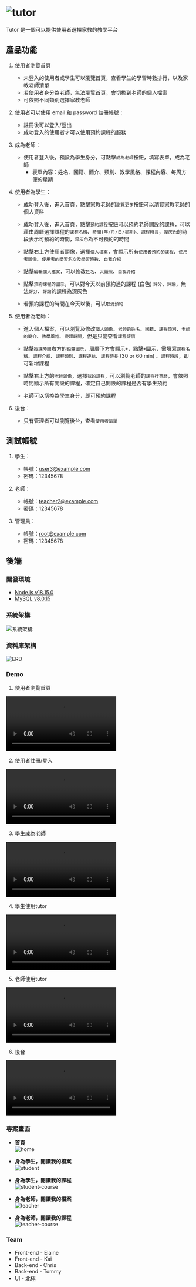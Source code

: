 # ![tutor](https://github.com/yuan6636/capstone-tutor-backend/blob/main/public/img/tutor-logo.jpg)

Tutor 是一個可以提供使用者選擇家教的教學平台

## 產品功能

1. 使用者瀏覽首頁
   - 未登入的使用者或學生可以瀏覽首頁，查看學生的學習時數排行，以及家教老師清單
   - 若使用者身分為老師，無法瀏覽首頁，會切換到老師的個人檔案
   - 可依照不同類別選擇家教老師
   
2. 使用者可以使用 email 和 password 註冊帳號：
   - 註冊後可以登入/登出
   - 成功登入的使用者才可以使用預約課程的服務

3. 成為老師：
   - 使用者登入後，預設為學生身分，可點擊`成為老師`按鈕，填寫表單，成為老師
     - 表單內容：姓名、國籍、簡介、類別、教學風格、課程內容、每周方便的星期

4. 使用者為學生：
   - 成功登入後，進入首頁，點擊家教老師的`瀏覽更多`按鈕可以瀏覽家教老師的個人資料
  
   - 成功登入後，進入首頁，點擊`預約課程`按鈕可以預約老師開設的課程，可以藉由周曆選擇課程的`課程名稱`、`時間(年/月/日/星期)`、`課程時長`，`淺灰色`的時段表示可預約的時間，`深灰色`為不可預約的時間
  
   - 點擊右上方使用者頭像，選擇`個人檔案`，會顯示所有`使用者預約的課程`、`使用者頭像`、`使用者的學習名次及學習時數`、`自我介紹`

   - 點擊`編輯個人檔案`，可以修改`姓名`、`大頭照`、`自我介紹`
   
   - 點擊`預約課程的圖示`，可以對今天以前預約過的課程 (白色) `評分`、`評論`，無法`評分`、`評論`的課程為深灰色
  
   - 若預約課程的時間在今天以後，可以`取消預約`

5. 使用者為老師：
   - 進入個人檔案，可以瀏覽及修改`個人頭像`、`老師的姓名`、`國籍`、`課程類別`、`老師的簡介`、`教學風格`、`授課時間`，但是只能查看`課程評價`
   
   - 點擊`授課時間`右方的`鉛筆圖示`，周曆下方會顯示`+`，點擊`+`圖示，需填寫`課程名稱`、`課程介紹`、`課程類別`、`課程連結`、`課程時長` (30 or 60 min) 、`課程時段`，即可新增課程
   
   - 點擊右上方的`老師頭像`，選擇`我的課程`，可以瀏覽老師的`課程行事曆`，會依照時間顯示所有開設的課程，確定自己開設的課程是否有學生預約
   
   - 老師可以切換為學生身分，即可預約課程

6. 後台：
   - 只有管理者可以瀏覽後台，查看`使用者清單`

## 測試帳號

1. 學生：
   - 帳號：user3@example.com
   - 密碼：12345678
  
2. 老師：
   - 帳號：teacher2@example.com
   - 密碼：12345678
  
3. 管理員：
   - 帳號：root@example.com
   - 密碼：12345678

## 後端

### 開發環境

- [Node.js v18.15.0](https://nodejs.org/en)
- [MySQL v8.0.15](https://downloads.mysql.com/archives/installer/)

### 系統架構

![系統架構](https://github.com/yuan6636/capstone-tutor-backend/blob/main/public/img/system-structure.jpg)

### 資料庫架構

![ERD](https://github.com/yuan6636/capstone-tutor-backend/blob/main/public/img/tutor-ERD.png)

### Demo

1. 使用者瀏覽首頁

<video src="https://github.com/yuan6636/capstone-tutor-backend/assets/142104301/1c44ccba-e8c6-49a9-9895-41f12dfa0d0a">
  Your browser doesn't support embedded video.
  ![Click here to watch the video](https://youtu.be/2i5FEng0UYI)
</video>

2. 使用者註冊/登入

<video src="https://github.com/yuan6636/capstone-tutor-backend/assets/142104301/0ac2f045-c0f1-4c93-876d-657ef2d1266f">
  Your browser doesn't support embedded video.
  ![Click here to watch the video](https://youtu.be/NwJ8cvXbORY)
</video>

3. 學生成為老師

<video src="https://github.com/yuan6636/capstone-tutor-backend/assets/142104301/4b9e952e-c7a4-4088-8b5f-100f98dfb92b">
  Your browser doesn't support embedded video.
  ![Click here to watch the video](https://youtu.be/c0Xivgh7vu0)
</video>

4. 學生使用tutor

<video src="https://github.com/yuan6636/capstone-tutor-backend/assets/142104301/3e22a952-ce79-4ba7-bd2e-3ca702129e7f">
  Your browser doesn't support embedded video.
  ![Click here to watch the video](https://youtu.be/DE00mnE5opA)
</video>

5. 老師使用tutor

<video src="https://github.com/yuan6636/capstone-tutor-backend/assets/142104301/f7ae9022-26bf-45b8-85ae-6b68643b4adf">
  Your browser doesn't support embedded video.
  ![Click here to watch the video](https://youtu.be/aNJTaP2Uu9U)
</video>

6. 後台

<video src="https://github.com/yuan6636/capstone-tutor-backend/assets/142104301/7231c20a-078d-473d-91cf-9a01d7a03bb4">
  Your browser doesn't support embedded video.
  ![Click here to watch the video](https://youtu.be/X_ZAF8KfPxg)
</video>

### 專案畫面

 - **首頁**</br>
![home](https://github.com/yuan6636/capstone-tutor-backend/blob/main/public/img/home.jpg)

 - **身為學生，閱讀我的檔案**</br>
![student](https://github.com/yuan6636/capstone-tutor-backend/blob/main/public/img/student.jpg)

 - **身為學生，閱讀我的課程**</br>
![student-course](https://github.com/yuan6636/capstone-tutor-backend/blob/main/public/img/student-course.jpg)

 - **身為老師，閱讀我的檔案**</br>
![teacher](https://github.com/yuan6636/capstone-tutor-backend/blob/main/public/img/teacher.jpg)

 - **身為老師，閱讀我的課程**</br>
![teacher-course](https://github.com/yuan6636/capstone-tutor-backend/blob/main/public/img/teacher-course.jpg)

### Team

 - Front-end - Elaine
 - Front-end - Kai 
 - Back-end - Chris
 - Back-end - Tommy
 - UI - 北極
